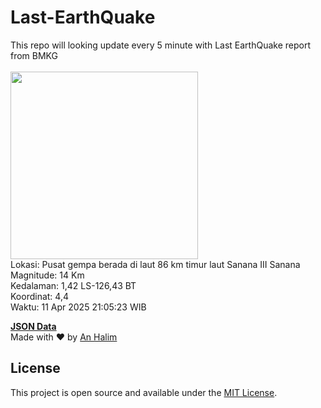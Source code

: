 # Last-EarthQuake
This repo will looking update every 5 minute with Last EarthQuake report from BMKG
<br>
<br>
<img src="undefined" width="300"/>
<br>
Lokasi: Pusat gempa berada di laut 86 km timur laut Sanana  III Sanana <br>
Magnitude: 14 Km <br>
Kedalaman: 1,42 LS-126,43 BT <br>
Koordinat: 4,4 <br>
Waktu: 11 Apr 2025 21:05:23 WIB <br>

<a href="./data/data.json">**JSON Data**</a>
<br>
Made with ❤️ by <a href="https://github.com/an-halim">An Halim</a>
## License

This project is open source and available under the [MIT License](LICENSE).
